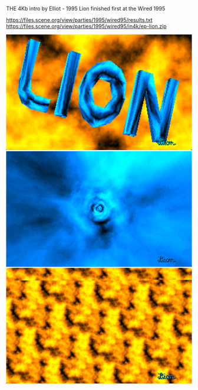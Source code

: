 THE 4Kb intro by Elliot - 1995
Lion finished first at the Wired 1995

https://files.scene.org/view/parties/1995/wired95/results.txt
https://files.scene.org/view/parties/1995/wired95/in4k/ep-lion.zip

![lion](./assets/lion.png)
![rotozoom](./assets/rotozoom.png)
![cloud](./assets/cloud.png)
